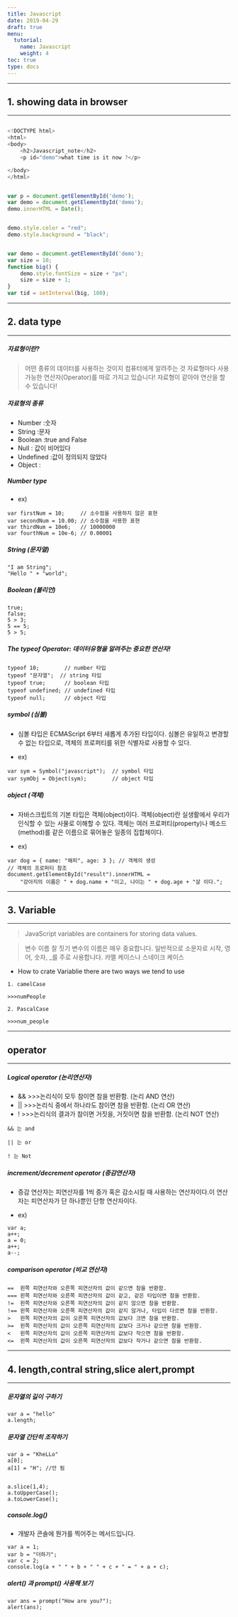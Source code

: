 ```yaml
---
title: Javascript
date: 2019-04-29
draft: true
menu:
  tutorial:
    name: Javascript
    weight: 4
toc: true
type: docs
---
```


---
## **1. showing data in browser**
---


```javascript

<!DOCTYPE html>
<html>
<body>
    <h2>Javascript_note</h2>
    <p id="demo">what time is it now ?</p>

</body>
</html>

```

```javascript

var p = document.getElementById('demo');
var demo = document.getElementById('demo');
demo.innerHTML = Date();

```

```javascript

demo.style.color = "red";
demo.style.background = "black";

```

```javascript

var demo = document.getElementById('demo');
var size = 10;
function big() {
    demo.style.fontSize = size + "px";
    size = size + 1;            
}
var tid = setInterval(big, 100);

```


---
## **2. data type**
---


##### 자료형이란?

> 어떤 종류의 데이터를 사용하는 것이지 컴퓨터에게 알려주는 것
자료형마다 사용 가능한 연산자(Operator)를 따로 가지고 있습니다!
자료형이 같아야 연산을 할 수 있습니다!

##### 자료형의 종류

- Number :숫자
- String :문자
- Boolean :true and False
- Null : 값이 비어있다
- Undefined :값이 정의되지 않았다
- Object :



##### Number type


* ex)
```
var firstNum = 10;     // 소수점을 사용하지 않은 표현
var secondNum = 10.00; // 소수점을 사용한 표현
var thirdNum = 10e6;   // 10000000
var fourthNum = 10e-6; // 0.00001
```



##### String (문자열)

```
"I am String";
"Hello " + "world";
```

##### Boolean (불리언)

```
true;
false;
5 > 3;
5 == 5;
5 > 5;
```

##### The typeof Operator: 데이터유형을 알려주는 중요한 연산자!

```
typeof 10;        // number 타입
typeof "문자열";  // string 타입
typeof true;      // boolean 타입
typeof undefined; // undefined 타입
typeof null;      // object 타입

```

##### symbol (심볼)

* 심볼 타입은 ECMAScript 6부터 새롭게 추가된 타입이다.
심볼은 유일하고 변경할 수 없는 타입으로, 객체의 프로퍼티를 위한 식별자로 사용할 수 있다.

* ex) 

```
var sym = Symbol("javascript");  // symbol 타입
var symObj = Object(sym);        // object 타입
```

##### object (객체)

* 자바스크립트의 기본 타입은 객체(object)이다. 객체(object)란 실생활에서 우리가 인식할 수 있는 사물로 이해할 수 있다. 객체는 여러 프로퍼티(property)나 메소드(method)를 같은 이름으로 묶어놓은 일종의 집합체이다.

* ex)

```
var dog = { name: "해피", age: 3 }; // 객체의 생성
// 객체의 프로퍼티 참조
document.getElementById("result").innerHTML =
    "강아지의 이름은 " + dog.name + "이고, 나이는 " + dog.age + "살 이다.";
```



---
## **3. Variable**
---

> JavaScript variables are containers for storing data values.

>변수 이름 잘 짓기 변수의 이름은 매우 중요합니다. 일반적으로 소문자로 시작, 영어, 숫자, _를 주로 사용합니다. 카멜 케이스나 스네이크 케이스 


* How to crate Variablie there are two ways we tend to use 

```
1. camelCase

>>>numPeople

2. PascalCase

>>>num_people
```




---
## **operator**
---


##### Logical operator (논리연산자)


* &&	>>>논리식이 모두 참이면 참을 반환함. (논리 AND 연산)
* ||	>>>논리식 중에서 하나라도 참이면 참을 반환함. (논리 OR 연산)
* !	  >>>논리식의 결과가 참이면 거짓을, 거짓이면 참을 반환함. (논리 NOT 연산)

```
&& 는 and 

|| 는 or

! 는 Not
```

##### increment/decrement operator (증감연산자)

* 증감 연산자는 피연산자를 1씩 증가 혹은 감소시킬 때 사용하는 연산자이다.이 연산자는 피연산자가 단 하나뿐인 단항 연산자이다.

* ex)
```
var a;
a++;
a = 0;
a++;
a--;
```

##### comparison operator (비교 연산자)

```
==	왼쪽 피연산자와 오른쪽 피연산자의 값이 같으면 참을 반환함.
===	왼쪽 피연산자와 오른쪽 피연산자의 값이 같고, 같은 타입이면 참을 반환함.
!=	왼쪽 피연산자와 오른쪽 피연산자의 값이 같지 않으면 참을 반환함.
!==	왼쪽 피연산자와 오른쪽 피연산자의 값이 같지 않거나, 타입이 다르면 참을 반환함.
>	왼쪽 피연산자의 값이 오른쪽 피연산자의 값보다 크면 참을 반환함.
>=	왼쪽 피연산자의 값이 오른쪽 피연산자의 값보다 크거나 같으면 참을 반환함.
<	왼쪽 피연산자의 값이 오른쪽 피연산자의 값보다 작으면 참을 반환함.
<=	왼쪽 피연산자의 값이 오른쪽 피연산자의 값보다 작거나 같으면 참을 반환함.
```



---
## **4. length,contral string,slice alert,prompt**
---

##### 문자열의 길이 구하기

```
var a = "hello"
a.length;
```



##### 문자열 간단히 조작하기

```
var a = "KheLLo"
a[0];
a[1] = "H"; //안 됨


a.slice(1,4);
a.toUpperCase();
a.toLowerCase();

```

##### console.log()

* 개발자 콘솔에 뭔가를 찍어주는 메서드입니다.

```
var a = 1;
var b = "더하기";
var c = 2;
console.log(a + " " + b + " " + c + " = " + a + c);
```


##### alert() 과 prompt() 사용해 보기

```
var ans = prompt("How are you?");
alert(ans);
```

 
 